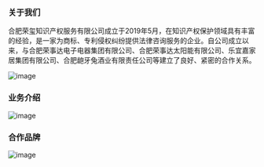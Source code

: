 ### 关于我们

合肥荣玺知识产权服务有限公司成立于2019年5月，在知识产权保护领域具有丰富的经验，是一家为商标、专利侵权纠纷提供法律咨询服务的企业。自公司成立以来，与合肥荣事达电子电器集团有限公司、合肥荣事达太阳能有限公司、乐宜嘉家居集团有限公司、合肥龅牙兔酒业有限责任公司等建立了良好、紧密的合作关系。

![image](https://user-images.githubusercontent.com/32380423/173782223-b3b0cbf6-ceb9-4432-818d-9953b0f2d0f1.png)

### 业务介绍
![image](https://user-images.githubusercontent.com/32380423/173785091-fb5041fd-8f31-4a5a-bdca-cc53a79be898.png)



### 合作品牌
![image](https://user-images.githubusercontent.com/32380423/173785156-720cbe75-5042-471a-8a82-bd7e25daee3c.png)

